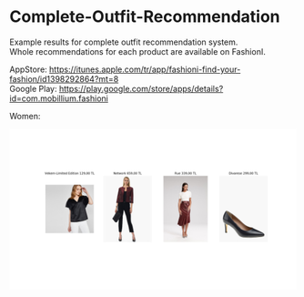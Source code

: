 # Complete-Outfit-Recommendation


Example results for complete outfit recommendation system. <br/>
Whole recommendations for each product are available on FashionI.


AppStore: https://itunes.apple.com/tr/app/fashioni-find-your-fashion/id1398292864?mt=8 <br/>
Google Play: https://play.google.com/store/apps/details?id=com.mobillium.fashioni


Women:

![Example-1](images/21936163_2_2.png)

